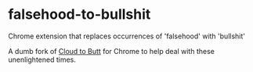 falsehood-to-bullshit
=====================

Chrome extension that replaces occurrences of 'falsehood' with 'bullshit'

A dumb fork of [Cloud to Butt](https://github.com/panicsteve/cloud-to-butt/) for Chrome to help deal with these unenlightened times.
